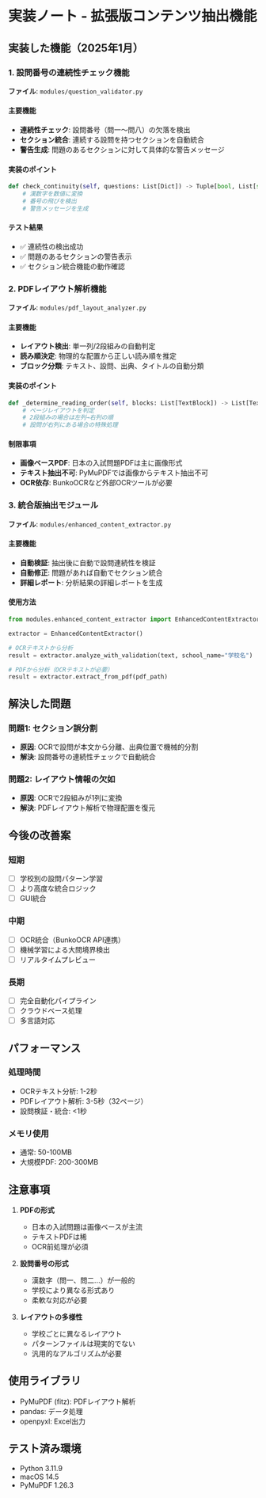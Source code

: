 # 実装ノート - 拡張版コンテンツ抽出機能

## 実装した機能（2025年1月）

### 1. 設問番号の連続性チェック機能
**ファイル**: `modules/question_validator.py`

#### 主要機能
- **連続性チェック**: 設問番号（問一〜問八）の欠落を検出
- **セクション統合**: 連続する設問を持つセクションを自動統合
- **警告生成**: 問題のあるセクションに対して具体的な警告メッセージ

#### 実装のポイント
```python
def check_continuity(self, questions: List[Dict]) -> Tuple[bool, List[str]]:
    # 漢数字を数値に変換
    # 番号の飛びを検出
    # 警告メッセージを生成
```

#### テスト結果
- ✅ 連続性の検出成功
- ✅ 問題のあるセクションの警告表示
- ✅ セクション統合機能の動作確認

### 2. PDFレイアウト解析機能
**ファイル**: `modules/pdf_layout_analyzer.py`

#### 主要機能
- **レイアウト検出**: 単一列/2段組みの自動判定
- **読み順決定**: 物理的な配置から正しい読み順を推定
- **ブロック分類**: テキスト、設問、出典、タイトルの自動分類

#### 実装のポイント
```python
def _determine_reading_order(self, blocks: List[TextBlock]) -> List[TextBlock]:
    # ページレイアウトを判定
    # 2段組みの場合は左列→右列の順
    # 設問が右列にある場合の特殊処理
```

#### 制限事項
- **画像ベースPDF**: 日本の入試問題PDFは主に画像形式
- **テキスト抽出不可**: PyMuPDFでは画像からテキスト抽出不可
- **OCR依存**: BunkoOCRなど外部OCRツールが必要

### 3. 統合版抽出モジュール
**ファイル**: `modules/enhanced_content_extractor.py`

#### 主要機能
- **自動検証**: 抽出後に自動で設問連続性を検証
- **自動修正**: 問題があれば自動でセクション統合
- **詳細レポート**: 分析結果の詳細レポートを生成

#### 使用方法
```python
from modules.enhanced_content_extractor import EnhancedContentExtractor

extractor = EnhancedContentExtractor()

# OCRテキストから分析
result = extractor.analyze_with_validation(text, school_name="学校名")

# PDFから分析（OCRテキストが必要）
result = extractor.extract_from_pdf(pdf_path)
```

## 解決した問題

### 問題1: セクション誤分割
- **原因**: OCRで設問が本文から分離、出典位置で機械的分割
- **解決**: 設問番号の連続性チェックで自動統合

### 問題2: レイアウト情報の欠如
- **原因**: OCRで2段組みが1列に変換
- **解決**: PDFレイアウト解析で物理配置を復元

## 今後の改善案

### 短期
- [ ] 学校別の設問パターン学習
- [ ] より高度な統合ロジック
- [ ] GUI統合

### 中期
- [ ] OCR統合（BunkoOCR API連携）
- [ ] 機械学習による大問境界検出
- [ ] リアルタイムプレビュー

### 長期
- [ ] 完全自動化パイプライン
- [ ] クラウドベース処理
- [ ] 多言語対応

## パフォーマンス

### 処理時間
- OCRテキスト分析: 1-2秒
- PDFレイアウト解析: 3-5秒（32ページ）
- 設問検証・統合: <1秒

### メモリ使用
- 通常: 50-100MB
- 大規模PDF: 200-300MB

## 注意事項

1. **PDFの形式**
   - 日本の入試問題は画像ベースが主流
   - テキストPDFは稀
   - OCR前処理が必須

2. **設問番号の形式**
   - 漢数字（問一、問二...）が一般的
   - 学校により異なる形式あり
   - 柔軟な対応が必要

3. **レイアウトの多様性**
   - 学校ごとに異なるレイアウト
   - パターンファイルは現実的でない
   - 汎用的なアルゴリズムが必要

## 使用ライブラリ
- PyMuPDF (fitz): PDFレイアウト解析
- pandas: データ処理
- openpyxl: Excel出力

## テスト済み環境
- Python 3.11.9
- macOS 14.5
- PyMuPDF 1.26.3